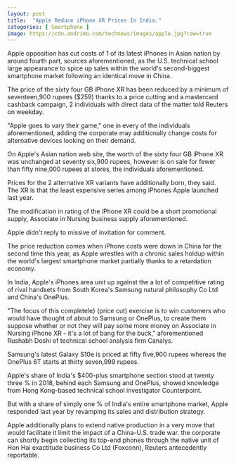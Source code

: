```yaml
---
layout: post
title:  "Apple Reduce iPhone XR Prices In India."
categories: [ Smartphone ]
image: https://cdn.andrimo.com/technews/images/apple.jpg?raw=true
---
```

Apple opposition has cut costs of 1 of its latest iPhones in Asian nation by around fourth part, sources aforementioned, as the U.S. technical school large appearance to spice up sales within the world's second-biggest smartphone market following an identical move in China.

The price of the sixty four GB iPhone XR has been reduced by a minimum of seventeen,900 rupees ($259) thanks to a price cutting and a mastercard cashback campaign, 2 individuals with direct data of the matter told Reuters on weekday.

"Apple goes to vary their game," one in every of the individuals aforementioned, adding the corporate may additionally change costs for alternative devices looking on their demand.

On Apple's Asian nation web site, the worth of the sixty four GB iPhone XR was unchanged at seventy six,900 rupees, however is on sale for fewer than fifty nine,000 rupees at stores, the individuals aforementioned.

Prices for the 2 alternative XR variants have additionally born, they said. The XR is that the least expensive series among iPhones Apple launched last year.

The modification in rating of the iPhone XR could be a short promotional supply, Associate in Nursing business supply aforementioned.

Apple didn't reply to missive of invitation for comment.

The price reduction comes when iPhone costs were down in China for the second time this year, as Apple wrestles with a chronic sales holdup within the world's largest smartphone market partially thanks to a retardation economy.

In India, Apple's iPhones area unit up against the a lot of competitive rating of rival handsets from South Korea's Samsung natural philosophy Co Ltd and China's OnePlus.

"The focus of this completele} (price cut) exercise is to win customers who would have thought of about to Samsung or OnePlus, to create them suppose whether or not they will pay some more money on Associate in Nursing iPhone XR - it's a lot of bang for the buck," aforementioned Rushabh Doshi of technical school analysis firm Canalys.

Samsung's latest Galaxy S10e is priced at fifty five,900 rupees whereas the OnePlus 6T starts at thirty seven,999 rupees.

Apple's share of India's $400-plus smartphone section stood at twenty three % in 2018, behind each Samsung and OnePlus, showed knowledge from Hong Kong-based technical school investigator Counterpoint.

But with a share of simply one % of India's entire smartphone market, Apple responded last year by revamping its sales and distribution strategy.

Apple additionally plans to extend native production in a very move that would facilitate it limit the impact of a China-U.S. trade war. the corporate can shortly begin collecting its top-end phones through the native unit of Hon Hai exactitude business Co Ltd (Foxconn), Reuters antecedently reportable.
